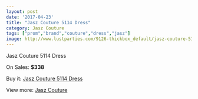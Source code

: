 ```yaml
---
layout: post
date: '2017-04-23'
title: "Jasz Couture 5114 Dress"
category: Jasz Couture
tags: ["prom","brand","couture","dress","jasz"]
image: http://www.lustparties.com/9126-thickbox_default/jasz-couture-5114-dress.jpg
---
```

Jasz Couture 5114 Dress

On Sales: **$338**
<a href="https://www.lustparties.com/en/jasz-couture/3185-jasz-couture-5114-dress.html"><amp-img layout="responsive" width="600" height="600" src="//www.lustparties.com/9126-thickbox_default/jasz-couture-5114-dress.jpg" alt="Jasz Couture 5114 Dress 0" /></a>
<a href="https://www.lustparties.com/en/jasz-couture/3185-jasz-couture-5114-dress.html"><amp-img layout="responsive" width="600" height="600" src="//www.lustparties.com/9127-thickbox_default/jasz-couture-5114-dress.jpg" alt="Jasz Couture 5114 Dress 1" /></a>

Buy it: [Jasz Couture 5114 Dress](https://www.lustparties.com/en/jasz-couture/3185-jasz-couture-5114-dress.html "Jasz Couture 5114 Dress")

View more: [Jasz Couture](https://www.lustparties.com/en/9-jasz-couture "Jasz Couture")